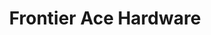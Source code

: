 ---
title: "Frontier Ace Hardware"
url: /apache-junction/frontier-ace-hardware/
shop: Eisenwaren
---